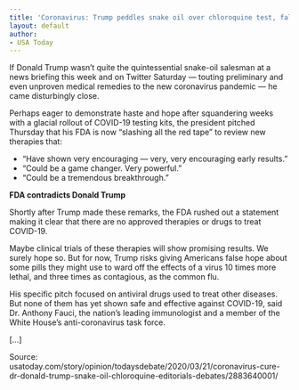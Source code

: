 ```yaml
---
title: 'Coronavirus: Trump peddles snake oil over chloroquine test, false hope'
layout: default
author:
- USA Today
---
```


If Donald Trump wasn’t quite the quintessential snake-oil salesman at a news briefing this week and on Twitter Saturday — touting preliminary and even unproven medical remedies to the new coronavirus pandemic — he came disturbingly close.

Perhaps eager to demonstrate haste and hope after squandering weeks with a glacial rollout of COVID-19 testing kits, the president pitched Thursday that his FDA is now “slashing all the red tape” to review new therapies that:

- “Have shown very encouraging — very, very encouraging early results.”
- “Could be a game changer. Very powerful.”
- “Could be a tremendous breakthrough.”

**FDA contradicts Donald Trump**

Shortly after Trump made these remarks, the FDA rushed out a statement making it clear that there are no approved therapies or drugs to treat COVID-19.

Maybe clinical trials of these therapies will show promising results. We surely hope so. But for now, Trump risks giving Americans false hope about some pills they might use to ward off the effects of a virus 10 times more lethal, and three times as contagious, as the common flu.

His specific pitch focused on antiviral drugs used to treat other diseases. But none of them has yet shown safe and effective against COVID-19, said Dr. Anthony Fauci, the nation’s leading immunologist and a member of the White House’s anti-coronavirus task force.

[…]

Source: usatoday.com/story/opinion/todaysdebate/2020/03/21/coronavirus-cure-dr-donald-trump-snake-oil-chloroquine-editorials-debates/2883640001/
